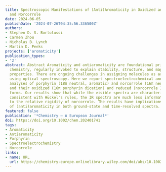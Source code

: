 ```yaml
---
title: Spectroscopic Manifestations of (Anti)Aromaticity in Oxidized and Reduced Porphyrin
  and Norcorrole
date: 2024-06-05
publishDate: '2024-07-26T04:35:56.336500Z'
authors:
- Stephen D. S. Bortolussi
- Carmen Zhou
- Nicholas B. Lynch
- Martin D. Peeks
projects: ['aromaticity']
publication_types:
- '2'
abstract: Abstract Aromaticity and antiaromaticity are foundational principes in organic
  chemistry, regularly invoked to explain stability, structure, and magnetic and electronic
  properties. There are ongoing challenges in assigning molecules as aromatic or antiaromatic
  using optical spectroscopy. Here we report spectroelectrochemical and computational
  analyses of porphyrin (18π neutral, aromatic) and norcorrole (16π neutral, antiaromatic),
  and their oxidized (16π porphyrin dication) and reduced (norcorrole 18π dianion)
  forms. Our results show that while the visible spectra are characteristic of (anti)aromaticity
  consistent with Hückel's rules, the IR spectra are much less informative, owing
  to the relative rigidity of norcorrole. The results have implications for the assignment
  of (anti)aromaticity in both ground-state and time-resolved spectra.
featured: false
publication: '*Chemistry – A European Journal*'
doi: https://doi.org/10.1002/chem.202401741
tags:
- Aromaticity
- Antiaromaticity
- Porphyrin
- Spectroelectrochemistry
- Norcorrole
links:
- name: URL
  url: https://chemistry-europe.onlinelibrary.wiley.com/doi/abs/10.1002/chem.202401741
---
```

